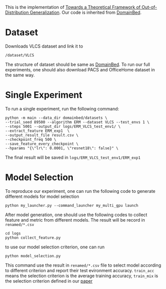 This is the implementation of [Towards a Theoretical Framework of Out-of-Distribution Generalization](https://arxiv.org/abs/2106.04496). Our code is inherited from [DomainBed](https://github.com/facebookresearch/DomainBed).

# Dataset

Downloads VLCS dataset and link it to 
```
/dataset/VLCS
```
The structure of dataset should be same as [DomainBed](https://github.com/facebookresearch/DomainBed). To run our full experiments, one should also download PACS and OfficeHome dataset in the same way.

# Single Experiment

To run a single experiment, run the following command:
```
python -m main --data_dir domainbed/datasets \
--trial_seed 89500 --algorithm ERM --dataset VLCS --test_envs 1 \
--steps 5001 --output_dir logs/ERM_VLCS_test_env1/ \
--extract_feature ERM_exp1  \
--output_result_file result.csv \
--checkpoint_freq 500 \
--save_feature_every_checkpoint \
--hparams "{\"lr\": 0.0001, \"resnet18\": false}" \
```

The final result will be saved in `logs/ERM_VLCS_test_env1/ERM_exp1`

# Model Selection

To reproduce our experiment, one can run the following code to generate different models for model selection
```
python my_launcher.py --command_launcher my_multi_gpu launch
```

After model generation, one should use the following codes to collect feature and metric from different models. The result will be record in `renamed/*.csv`
```
cd logs
python collect_feature.py
```

to use our model selection criterion, one can run
```
python model_selection.py
```
This command use the result in `renamed/*.csv` file to select model according to different criterion and report their test evironment accuracy. `train_acc` means the selection criterion is the average training accuracy, `train_mix` is the selection criterion defined in our [paper](https://arxiv.org/abs/2106.04496)
